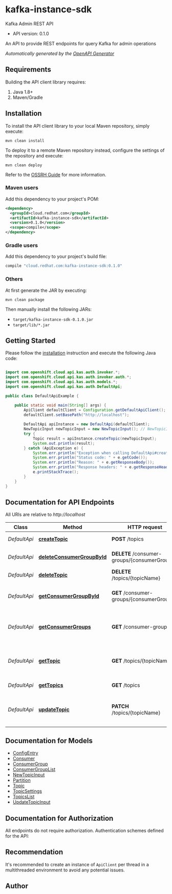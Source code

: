# kafka-instance-sdk

Kafka Admin REST API

- API version: 0.1.0

An API to provide REST endpoints for query Kafka for admin operations


*Automatically generated by the [OpenAPI Generator](https://openapi-generator.tech)*

## Requirements

Building the API client library requires:

1. Java 1.8+
2. Maven/Gradle

## Installation

To install the API client library to your local Maven repository, simply execute:

```shell
mvn clean install
```

To deploy it to a remote Maven repository instead, configure the settings of the repository and execute:

```shell
mvn clean deploy
```

Refer to the [OSSRH Guide](http://central.sonatype.org/pages/ossrh-guide.html) for more information.

### Maven users

Add this dependency to your project's POM:

```xml
<dependency>
  <groupId>cloud.redhat.com</groupId>
  <artifactId>kafka-instance-sdk</artifactId>
  <version>0.1.0</version>
  <scope>compile</scope>
</dependency>
```

### Gradle users

Add this dependency to your project's build file:

```groovy
compile "cloud.redhat.com:kafka-instance-sdk:0.1.0"
```

### Others

At first generate the JAR by executing:

```shell
mvn clean package
```

Then manually install the following JARs:

- `target/kafka-instance-sdk-0.1.0.jar`
- `target/lib/*.jar`

## Getting Started

Please follow the [installation](#installation) instruction and execute the following Java code:

```java

import com.openshift.cloud.api.kas.auth.invoker.*;
import com.openshift.cloud.api.kas.auth.invoker.auth.*;
import com.openshift.cloud.api.kas.auth.models.*;
import com.openshift.cloud.api.kas.auth.DefaultApi;

public class DefaultApiExample {

    public static void main(String[] args) {
        ApiClient defaultClient = Configuration.getDefaultApiClient();
        defaultClient.setBasePath("http://localhost");
        
        DefaultApi apiInstance = new DefaultApi(defaultClient);
        NewTopicInput newTopicInput = new NewTopicInput(); // NewTopicInput | Topic to create.
        try {
            Topic result = apiInstance.createTopic(newTopicInput);
            System.out.println(result);
        } catch (ApiException e) {
            System.err.println("Exception when calling DefaultApi#createTopic");
            System.err.println("Status code: " + e.getCode());
            System.err.println("Reason: " + e.getResponseBody());
            System.err.println("Response headers: " + e.getResponseHeaders());
            e.printStackTrace();
        }
    }
}

```

## Documentation for API Endpoints

All URIs are relative to *http://localhost*

Class | Method | HTTP request | Description
------------ | ------------- | ------------- | -------------
*DefaultApi* | [**createTopic**](docs/DefaultApi.md#createTopic) | **POST** /topics | Creates a new topic
*DefaultApi* | [**deleteConsumerGroupById**](docs/DefaultApi.md#deleteConsumerGroupById) | **DELETE** /consumer-groups/{consumerGroupId} | Delete a consumer group.
*DefaultApi* | [**deleteTopic**](docs/DefaultApi.md#deleteTopic) | **DELETE** /topics/{topicName} | Deletes a  topic
*DefaultApi* | [**getConsumerGroupById**](docs/DefaultApi.md#getConsumerGroupById) | **GET** /consumer-groups/{consumerGroupId} | Get a single consumer group by its unique ID.
*DefaultApi* | [**getConsumerGroups**](docs/DefaultApi.md#getConsumerGroups) | **GET** /consumer-groups | List of consumer groups in the Kafka instance.
*DefaultApi* | [**getTopic**](docs/DefaultApi.md#getTopic) | **GET** /topics/{topicName} | Retrieves the topic with the specified name.
*DefaultApi* | [**getTopics**](docs/DefaultApi.md#getTopics) | **GET** /topics | List of topics
*DefaultApi* | [**updateTopic**](docs/DefaultApi.md#updateTopic) | **PATCH** /topics/{topicName} | Updates the topic with the specified name.


## Documentation for Models

 - [ConfigEntry](docs/ConfigEntry.md)
 - [Consumer](docs/Consumer.md)
 - [ConsumerGroup](docs/ConsumerGroup.md)
 - [ConsumerGroupList](docs/ConsumerGroupList.md)
 - [NewTopicInput](docs/NewTopicInput.md)
 - [Partition](docs/Partition.md)
 - [Topic](docs/Topic.md)
 - [TopicSettings](docs/TopicSettings.md)
 - [TopicsList](docs/TopicsList.md)
 - [UpdateTopicInput](docs/UpdateTopicInput.md)


## Documentation for Authorization

All endpoints do not require authorization.
Authentication schemes defined for the API:

## Recommendation

It's recommended to create an instance of `ApiClient` per thread in a multithreaded environment to avoid any potential issues.

## Author



